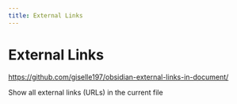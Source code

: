 ```yaml
---
title: External Links
---
```


# External Links

<https://github.com/giselle197/obsidian-external-links-in-document/>

Show all external links (URLs) in the current file
